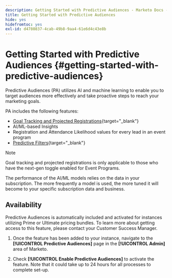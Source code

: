 ```yaml
---
description: Getting Started with Predictive Audiences - Marketo Docs - Product Documentation
title: Getting Started with Predictive Audiences
hide: yes
hidefromtoc: yes
exl-id: d4780837-4cab-49b8-9aa4-61e6d4c43e8b
---
```

# Getting Started with Predictive Audiences {#getting-started-with-predictive-audiences}

Predictive Audiences (PA) utilizes AI and machine learning to enable you to target audiences more effectively and take proactive steps to reach your marketing goals.

PA includes the following features:

* [Goal Tracking and Projected Registrations](/help/marketo/product-docs/core-marketo-concepts/predictive-audiences/understanding-goal-tracking-and-projected-registrations.md){target="_blank"}
* AI/ML-based Insights
* Registration and Attendance Likelihood values for every lead in an event program
* [Predictive Filters](/help/marketo/product-docs/core-marketo-concepts/predictive-audiences/predictive-filters.md){target="_blank"}

>[!NOTE]
>
>Goal tracking and projected registrations is only applicable to those who have the next-gen toggle enabled for Event Programs.

The performance of the AI/ML models relies on the data in your subscription. The more frequently a model is used, the more tuned it will become to your specific subscription data and business.

## Availability

Predictive Audiences is automatically included and activated for instances utilizing Prime or Ultimate pricing bundles. To learn more about getting access to this feature, please contact your Customer Success Manager.

1. Once the feature has been added to your instance, navigate to the **[!UICONTROL Predictive Audiences]** page in the **[!UICONTROL Admin]** area of Marketo.

1. Check **[!UICONTROL Enable Predictive Audiences]** to activate the feature. Note that it could take up to 24 hours for all processes to complete set-up.
